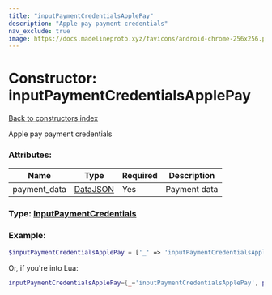 ```yaml
---
title: "inputPaymentCredentialsApplePay"
description: "Apple pay payment credentials"
nav_exclude: true
image: https://docs.madelineproto.xyz/favicons/android-chrome-256x256.png
---
```

# Constructor: inputPaymentCredentialsApplePay  
[Back to constructors index](index.md)



Apple pay payment credentials

### Attributes:

| Name     |    Type       | Required | Description |
|----------|---------------|----------|-------------|
|payment\_data|[DataJSON](../types/DataJSON.md) | Yes|Payment data|



### Type: [InputPaymentCredentials](../types/InputPaymentCredentials.md)


### Example:

```php
$inputPaymentCredentialsApplePay = ['_' => 'inputPaymentCredentialsApplePay', 'payment_data' => DataJSON];
```  


Or, if you're into Lua:

```lua
inputPaymentCredentialsApplePay={_='inputPaymentCredentialsApplePay', payment_data=DataJSON}

```


